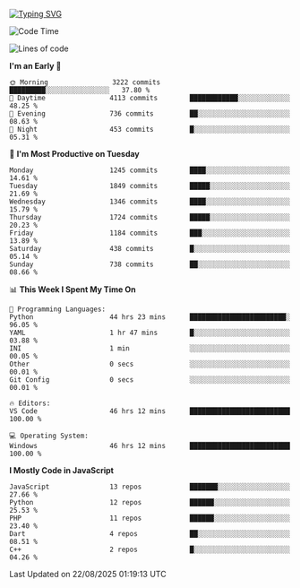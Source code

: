 [![Typing SVG](https://readme-typing-svg.demolab.com?font=Fira+Code&pause=1000&color=F7F7F7&random=false&width=435&lines=Hi+%F0%9F%91%8B%2C+I'm+Rafiu+Sidqi;Junior+Backend+Developer)](https://git.io/typing-svg)
<!--START_SECTION:waka-->
![Code Time](http://img.shields.io/badge/Code%20Time-888%20hrs%2045%20mins-blue)

![Lines of code](https://img.shields.io/badge/From%20Hello%20World%20I%27ve%20Written-2.6%20million%20lines%20of%20code-blue)

**I'm an Early 🐤** 

```text
🌞 Morning                3222 commits        █████████░░░░░░░░░░░░░░░░   37.80 % 
🌆 Daytime                4113 commits        ████████████░░░░░░░░░░░░░   48.25 % 
🌃 Evening                736 commits         ██░░░░░░░░░░░░░░░░░░░░░░░   08.63 % 
🌙 Night                  453 commits         █░░░░░░░░░░░░░░░░░░░░░░░░   05.31 % 
```
📅 **I'm Most Productive on Tuesday** 

```text
Monday                   1245 commits        ████░░░░░░░░░░░░░░░░░░░░░   14.61 % 
Tuesday                  1849 commits        █████░░░░░░░░░░░░░░░░░░░░   21.69 % 
Wednesday                1346 commits        ████░░░░░░░░░░░░░░░░░░░░░   15.79 % 
Thursday                 1724 commits        █████░░░░░░░░░░░░░░░░░░░░   20.23 % 
Friday                   1184 commits        ███░░░░░░░░░░░░░░░░░░░░░░   13.89 % 
Saturday                 438 commits         █░░░░░░░░░░░░░░░░░░░░░░░░   05.14 % 
Sunday                   738 commits         ██░░░░░░░░░░░░░░░░░░░░░░░   08.66 % 
```


📊 **This Week I Spent My Time On** 

```text
💬 Programming Languages: 
Python                   44 hrs 23 mins      ████████████████████████░   96.05 % 
YAML                     1 hr 47 mins        █░░░░░░░░░░░░░░░░░░░░░░░░   03.88 % 
INI                      1 min               ░░░░░░░░░░░░░░░░░░░░░░░░░   00.05 % 
Other                    0 secs              ░░░░░░░░░░░░░░░░░░░░░░░░░   00.01 % 
Git Config               0 secs              ░░░░░░░░░░░░░░░░░░░░░░░░░   00.01 % 

🔥 Editors: 
VS Code                  46 hrs 12 mins      █████████████████████████   100.00 % 

💻 Operating System: 
Windows                  46 hrs 12 mins      █████████████████████████   100.00 % 
```

**I Mostly Code in JavaScript** 

```text
JavaScript               13 repos            ███████░░░░░░░░░░░░░░░░░░   27.66 % 
Python                   12 repos            ██████░░░░░░░░░░░░░░░░░░░   25.53 % 
PHP                      11 repos            ██████░░░░░░░░░░░░░░░░░░░   23.40 % 
Dart                     4 repos             ██░░░░░░░░░░░░░░░░░░░░░░░   08.51 % 
C++                      2 repos             █░░░░░░░░░░░░░░░░░░░░░░░░   04.26 % 
```




 Last Updated on 22/08/2025 01:19:13 UTC
<!--END_SECTION:waka-->

